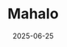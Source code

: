 ---  
layout: startup_page  
title: "Mahalo"  
id: "getmahalo.com"  
permalink: "/mahalogetmahalo.com06252025/"  
website: "http://getmahalo.com"  
funding_round: "Pre-Seed"  
funding_amount: "$2.6M"  
investors: "Motivate Venture Capital, Diagram, Bridge Venture Fund"  
about: "Mahalo is a post-purchase experience (PPX) platform designed to streamline warranty management and customer interactions for small and midsize manufacturers. Utilizing generative AI, the platform tackles product troubleshooting, warranty claims, registration, and follow-on purchases. By automating workflows, Mahalo aims to reduce support costs and increase follow-on sales for manufacturers."  
markets: "Manufacturing, AI, Business/Productivity Software, SaaS, Artificial Intelligence & Machine Learning"  
hq: "Chicago, Illinois, United States"  
founded_year: "2025"  
linkedin: "https://www.linkedin.com/company/getmahalo"  
twitter: ""  
instagram: ""  
facebook: ""  
crunchbase: "https://www.crunchbase.com/organization/mahalo"  
pitchbook: "https://pitchbook.com/profiles/company/877962-70"  

date_display: "25-Jun-2025"  
date: "2025-06-25"

# SEO Optimization  
meta_title: "Mahalo - Pre-Seed Funding ($2.6M)"  
meta_description: "Mahalo, Mahalo is a post-purchase experience (PPX) platform designed to streamline warranty management and customer interactions for small and midsize manufac..."  
meta_keywords: "Mahalo, Manufacturing, AI, Business/Productivity Software, SaaS, Artificial Intelligence & Machine Learning, Pre-Seed funding"  
canonical_url: "https://startup.projectstartups.com/mahalogetmahalo.com06252025/"  
---